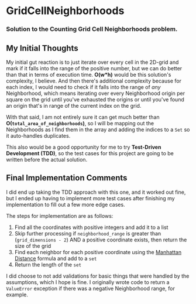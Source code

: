 # GridCellNeighborhoods
### Solution to the Counting Grid Cell Neighborhoods problem.

## My Initial Thoughts

My initial gut reaction is to just iterate over every cell in the 2D-grid and mark if it falls into the range of the positive number, but we can do better than that in terms of execution time. **O(w*h)** would be this solution's complexity, I believe. And then there's additional complexity because for each index, I would need to check if it falls into the range of *any* Neighborhood, which means iterating over every Neighborhood origin per square on the grid until you've exhausted the origins or until you've found an origin that's in range of the current index on the grid.

With that said, I am not entirely sure it can get much better than **O(`total_area_of_neighborhoods`)**, so I will be mapping out the Neighborhoods as I find them in the array and adding the indices to a `Set` so it auto-handles duplicates.

This also would be a good opportunity for me to try **Test-Driven Development (TDD)**, so the test cases for this project are going to be written before the actual solution.


## Final Implementation Comments

I did end up taking the TDD approach with this one, and it worked out fine, but I ended up having to implement more test cases after finishing my implementation to fill out a few more edge cases.

The steps for implementation are as follows:

1) Find all the coordinates with positive integers and add it to a list
2) Skip further processing if `neighborhood_range` is greater than (`grid_dimensions - 2`) AND a positive coordinate exists, then return the size of the grid
3) Find each neighbor for each positive coordinate using the [Manhattan Distance](https://xlinux.nist.gov/dads/HTML/manhattanDistance.html) formula and add to a `set`
4) Return the length of the `set`

I did choose to not add validations for basic things that were handled by the assumptions, which I hope is fine. I originally wrote code to return a `ValueError` exception if there was a negative Neighborhood range, for example.
